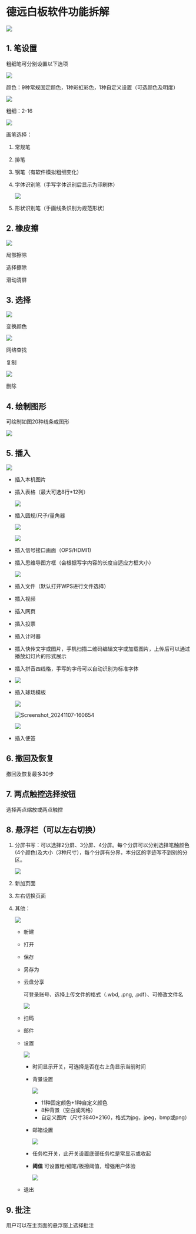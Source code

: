 # 德远白板软件功能拆解

![](图片/Screenshot_20210123-220214.png)

## 1. 笔设置

粗细笔可分别设置以下选项

![](图片/Screenshot_20210123-221939.png)

颜色：9种常规固定颜色，1种彩虹彩色，1种自定义设置（可选颜色及明度）

![](图片/Screenshot_20210123-223726.png)

粗细：2-16

![](图片/Screenshot_20210123-222329.png)

画笔选择：

1. 常规笔

2. 排笔

3. 钢笔（有软件模拟粗细变化）

4. 字体识别笔（手写字体识别后显示为印刷体）

   ![](图片/Screenshot_20210124-001724.png)

5. 形状识别笔（手画线条识别为规范形状）



## 2. 橡皮擦

![](图片/Screenshot_20210124-002203.png)

局部擦除

选择擦除

滑动清屏



## 3. 选择

![](图片/Screenshot_20210124-002344.png)

变换颜色

![](图片/Screenshot_20210124-002404.png)

网络查找

复制

![](图片/Screenshot_20210124-002432.png)

删除



## 4. 绘制图形

可绘制如图20种线条或图形

![](图片/Screenshot_20210124-002811.png)



## 5. 插入

![](图片/Screenshot_20210124-003450.png)

- 插入本机图片

- 插入表格（最大可选8行*12列）

  ![](图片/Screenshot_20210124-014512.png)

- 插入圆规/尺子/量角器

  ![](图片/Screenshot_20210124-014620.png)

  ![](图片/Screenshot_20210124-015049.png)

- 插入信号接口画面（OPS/HDMI1)

- 插入思维导图方框（会根据写字内容的长度自适应方框大小）

  ![](图片/Screenshot_20210124-022046.png)

- 插入文件（默认打开WPS进行文件选择）

- 插入视频

- 插入网页

- 插入投票

- 插入计时器

- 插入快传文字或图片，手机扫描二维码编辑文字或加载图片，上传后可以通过播放幻灯片的形式展示

- 插入拼音四线格，手写的字母可以自动识别为标准字体

- ![](图片/Screenshot_20241107-160157.png)

- 插入球场模板

  ![](图片/Screenshot_20241107-160645.png)

  ![Screenshot_20241107-160654](图片/Screenshot_20241107-160654.png)

  ![](图片/Screenshot_20241107-160705.png)

- 插入便签

  



## 6. 撤回及恢复

撤回及恢复最多30步



## 7. 两点触控选择按钮

选择两点缩放或两点触控



## 8. 悬浮栏（可以左右切换）

1. 分屏书写：可以选择2分屏、3分屏、4分屏。每个分屏可以分别选择笔触颜色(4个颜色)及大小（3种尺寸），每个分屏有分界，本分区的字迹写不到别的分区。

   ![](图片/Screenshot_20241107-161352.png)

2. 新加页面

3. 左右切换页面

4. 其他：

   ![](图片/Screenshot_20210123-220310.png)

   - 新建

   - 打开

   - 保存

   - 另存为

   - 云盘分享

     可登录账号、选择上传文件的格式（.wbd, .png, .pdf）、可修改文件名

     ![](图片/Screenshot_20241108-112305.png)

   - 扫码

   - 邮件

   - 设置

     ![](图片/Screenshot_20241108-143910.png)

     - 时间显示开关，可选择是否在右上角显示当前时间

     - 背景设置

       ![](图片/Screenshot_20241108-144009.png)

       - 11种固定颜色+1种自定义颜色
       - 8种背景（空白或网格）
       - 自定义图片（尺寸3840*2160，格式为jpg，jpeg，bmp或png）

     - 邮箱设置

       ![](图片/Screenshot_20241108-150531.png)

     - 任务栏开关，此开关设置底部任务栏是常显示或收起

     - **阈值** 可设置粗/细笔/板擦阈值，增强用户体验

       ![](图片/Screenshot_20241108-151811.png)

   - 退出



## 9. 批注

用户可以在主页面的悬浮窗上选择批注
